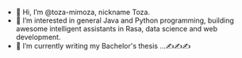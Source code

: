 - 👋 Hi, I’m @toza-mimoza, nickname Toza.
- 👀 I’m interested in general Java and Python programming, building awesome intelligent assistants in Rasa, data science and web development.  
- 🌱 I’m currently writing my Bachelor's thesis ...✍️✍️✍️

<!---
toza-mimoza/toza-mimoza is a ✨ special ✨ repository because its `README.md` (this file) appears on your GitHub profile.
You can click the Preview link to take a look at your changes.
--->
